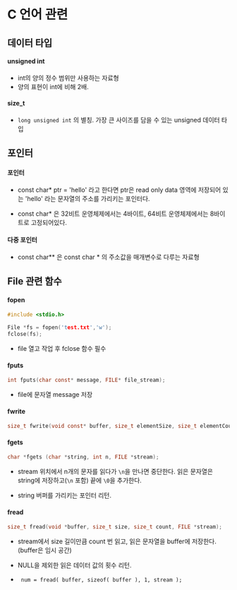 # C 언어 관련 

## 데이터 타입

#### unsigned int 

- int의 양의 정수 범위만 사용하는 자료형
- 양의 표현이 int에 비해 2배.

#### size_t

- `long unsigned int` 의 별칭. 가장 큰 사이즈를 담을 수 있는 unsigned 데이터 타입

  

## 포인터

#### 포인터

- const char* ptr = 'hello' 라고 한다면 ptr은  read only data 영역에 저장되어 있는 'hello' 라는 문자열의 주소를 가리키는 포인터다. 

- const char* 은 32비트 운영체제에서는 4바이트, 64비트 운영체제에서는 8바이트로 고정되어있다. 

#### 다중 포인터

- const char** 은 const char * 의 주소값을 매개변수로 다루는 자료형



## File 관련 함수

#### fopen

```c
#include <stdio.h>

File *fs = fopen('test.txt','w');
fclose(fs);
```

- file 열고 작업 후 fclose 함수 필수



#### fputs

```c
int fputs(char const* message, FILE* file_stream);
```

- file에 문자열 message 저장 

   

#### fwrite

```c
size_t fwrite(void const* buffer, size_t elementSize, size_t elementCount, FILE* file_stream);
```



#### fgets

```c
char *fgets (char *string, int n, FILE *stream);
```

- stream 위치에서 n개의 문자를 읽다가  `\n`을 만나면 중단한다. 읽은 문자열은 string에 저장하고(`\n` 포함) 끝에 `\0`을 추가한다.

- string 버퍼를 가리키는 포인터 리턴. 

  

#### fread

```c
size_t fread(void *buffer, size_t size, size_t count, FILE *stream);
```

- stream에서 size 길이만큼 count 번 읽고, 읽은 문자열을 buffer에 저장한다. (buffer은 임시 공간)
- NULL을 제외한 읽은 데이터 값의 횟수 리턴. 

- ` num = fread( buffer, sizeof( buffer ), 1, stream );`

